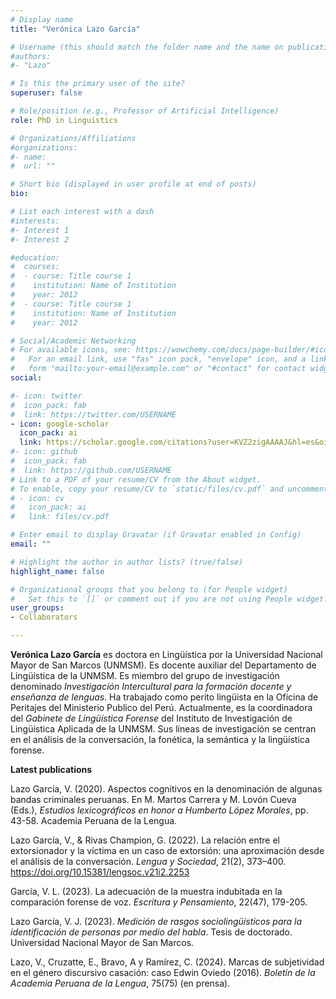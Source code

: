 ```yaml
---
# Display name
title: "Verónica Lazo García"

# Username (this should match the folder name and the name on publications)
#authors:
#- "Lazo"

# Is this the primary user of the site?
superuser: false

# Role/position (e.g., Professor of Artificial Intelligence)
role: PhD in Linguistics

# Organizations/Affiliations
#organizations:
#- name: 
#  url: ""

# Short bio (displayed in user profile at end of posts)
bio: 

# List each interest with a dash
#interests:
#- Interest 1
#- Interest 2

#education:
#  courses:
#  - course: Title course 1
#    institution: Name of Institution
#    year: 2012
#  - course: Title course 1
#    institution: Name of Institution
#    year: 2012

# Social/Academic Networking
# For available icons, see: https://wowchemy.com/docs/page-builder/#icons
#   For an email link, use "fas" icon pack, "envelope" icon, and a link in the
#   form "mailto:your-email@example.com" or "#contact" for contact widget.
social:

#- icon: twitter
#  icon_pack: fab
#  link: https://twitter.com/USERNAME
- icon: google-scholar
  icon_pack: ai
  link: https://scholar.google.com/citations?user=KVZ2zigAAAAJ&hl=es&oi=ao
#- icon: github
#  icon_pack: fab
#  link: https://github.com/USERNAME
# Link to a PDF of your resume/CV from the About widget.
# To enable, copy your resume/CV to `static/files/cv.pdf` and uncomment the lines below.
# - icon: cv
#   icon_pack: ai
#   link: files/cv.pdf

# Enter email to display Gravatar (if Gravatar enabled in Config)
email: ""

# Highlight the author in author lists? (true/false)
highlight_name: false

# Organizational groups that you belong to (for People widget)
#   Set this to `[]` or comment out if you are not using People widget.
user_groups:
- Collaborators

---
```

**Verónica Lazo García** es doctora en Lingüística por la Universidad Nacional Mayor de San Marcos (UNMSM). Es docente auxiliar del Departamento de Lingüística de la UNMSM. Es miembro del grupo de investigación denominado *Investigación Intercultural para la formación docente y enseñanza de lenguas*. Ha trabajado como perito lingüista en la Oficina de Peritajes del Ministerio Publico del Perú. Actualmente, es la coordinadora del *Gabinete de Lingüística Forense* del Instituto de Investigación de Lingüística Aplicada de la UNMSM. Sus líneas de investigación se centran en el análisis de la conversación, la fonética, la semántica y la lingüística forense.

**Latest publications**

Lazo García, V. (2020). Aspectos cognitivos en la denominación de algunas bandas criminales peruanas. En M. Martos Carrera y M. Lovón Cueva (Eds.), *Estudios lexicográficos en honor a Humberto López Morales*, pp. 43-58. Academia Peruana de la Lengua. 

Lazo García, V., & Rivas Champion, G. (2022). La relación entre el extorsionador y la víctima en un caso de extorsión: una aproximación desde el análisis de la conversación. *Lengua y Sociedad*, 21(2), 373–400. https://doi.org/10.15381/lengsoc.v21i2.2253

García, V. L. (2023). La adecuación de la muestra indubitada en la comparación forense de voz. *Escritura y Pensamiento*, 22(47), 179-205. 

Lazo García, V. J. (2023). *Medición de rasgos sociolingüísticos para la identificación de personas por medio del habla*. Tesis de doctorado. Universidad Nacional Mayor de San Marcos.

Lazo, V., Cruzatte, E., Bravo, A y Ramírez, C. (2024). Marcas de subjetividad en el género discursivo casación: caso Edwin Oviedo (2016). *Boletín de la Academia Peruana de la Lengua*, 75(75) (en prensa). 


